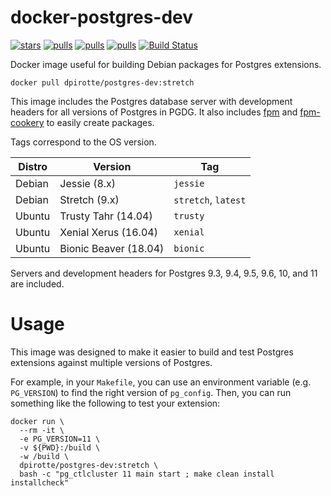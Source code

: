 # docker-postgres-dev

[![stars](https://img.shields.io/docker/stars/dpirotte/postgres-dev.svg)](https://hub.docker.com/r/dpirotte/postgres-dev/)
[![pulls](https://img.shields.io/docker/pulls/dpirotte/postgres-dev.svg)](https://hub.docker.com/r/dpirotte/postgres-dev/)
[![pulls](https://img.shields.io/docker/automated/dpirotte/postgres-dev.svg)](https://hub.docker.com/r/dpirotte/postgres-dev/builds/)
[![pulls](https://img.shields.io/docker/build/dpirotte/postgres-dev.svg)](https://hub.docker.com/r/dpirotte/postgres-dev/builds/)
[![Build Status](https://travis-ci.org/dpirotte/docker-postgres-dev.svg?branch=master)](https://travis-ci.org/dpirotte/docker-postgres-dev)

Docker image useful for building Debian packages for Postgres extensions.

```
docker pull dpirotte/postgres-dev:stretch
```

This image includes the Postgres database server with development headers for all versions of Postgres in PGDG. It also includes [fpm](https://github.com/jordansissel/fpm) and [fpm-cookery](https://github.com/bernd/fpm-cookery) to easily create packages.

Tags correspond to the OS version.

|Distro|Version|Tag|
|------|-------|---|
|Debian|Jessie (8.x)|`jessie`|
|Debian|Stretch (9.x)|`stretch`, `latest`|
|Ubuntu|Trusty Tahr (14.04)|`trusty`|
|Ubuntu|Xenial Xerus (16.04)|`xenial`|
|Ubuntu|Bionic Beaver (18.04)|`bionic`|

Servers and development headers for Postgres 9.3, 9.4, 9.5, 9.6, 10, and 11 are included.

# Usage

This image was designed to make it easier to build and test Postgres extensions against multiple versions of Postgres.

For example, in your `Makefile`, you can use an environment variable (e.g. `PG_VERSION`) to find the right version of `pg_config`. Then, you can run something like the following to test your extension:

```
docker run \
  --rm -it \
  -e PG_VERSION=11 \
  -v ${PWD}:/build \
  -w /build \
  dpirotte/postgres-dev:stretch \
  bash -c "pg_ctlcluster 11 main start ; make clean install installcheck"
```

